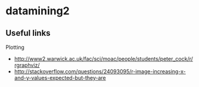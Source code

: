 datamining2
===========

Useful links
------------

Plotting

- http://www2.warwick.ac.uk/fac/sci/moac/people/students/peter_cock/r/rgraphviz/
- http://stackoverflow.com/questions/24093095/r-image-increasing-x-and-y-values-expected-but-they-are


